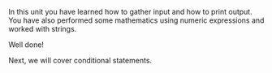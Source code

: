 In this unit you have learned how to gather input and how to print output. You have also performed some mathematics using numeric expressions and worked with strings.

Well done!

Next, we will cover conditional statements.